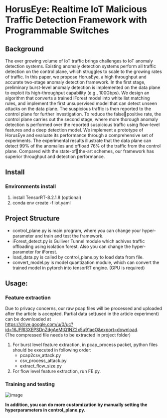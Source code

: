 # HorusEye: Realtime IoT Malicious Traffic Detection Framework with Programmable Switches

## Background
The ever growing volume of IoT traffic brings challenges to IoT anomaly detection systems. Existing anomaly detection systems perform all traffic detection on the control plane, which struggles to scale to the growing rates of traffic. In this paper, we propose HorusEye, a high throughput and accurate two-stage anomaly detection framework. In the first stage, preliminary burst-level anomaly detection is implemented on the data plane to exploit its high-throughput capability (e.g., 100Gbps). We design an algorithm that converts a trained iForest model into white list matching rules, and implement the first unsupervised model that can detect unseen attacks on the data plane. The suspicious traffic is then reported to the control plane for further investigation. To reduce the falsepositive rate, the control plane carries out the second stage, where more thorough anomaly detection is performed over the reported suspicious traffic using flow-level features and a deep detection model. We implement a prototype of HorusEye and evaluate its performance through a comprehensive set of experiments. The experimental results illustrate that the data plane can detect 99% of the anomalies and offload 76% of the traffic from the control plane. Compared with the state-ofthe-art schemes, our framework has superior throughput and detection performance.

## Install
### Environments install
1.  install TensorRT-8.2.1.8 (optional)   
2.  conda env create -f iot.yaml

## Project Structure
- control_plane.py is main program, where you can change your hyper-parameter and train and test the framework.  
- iForest_detect.py is Gulliver Tunnel module which achives traffic offloading using isolation forest. Also you can change the hyper-parameter for iForest.  
- load_data.py is called by control_plane.py to load data from file.  
- convert_model.py is model quantization module, which can convert the trained model in pytorch into tensorRT engine. (GPU is required)


## Usage:  

### Feature extraction
Due to privacy concerns, our raw pcap files will be processed and uploaded after the article is accepted. Partial data set(used in the article experiment) can be downloaded at    
<https://drive.google.com/u/0/uc?id=16JFRl3XEPSDnZdgAeMtQ1NZ2x5u91aeO&export=download>.   
(The compressed file needs to be extracted in project folder)
1.  For burst level feature extraction, in pcap_process packet, python files should be executed in following order:
    - pcap2csv_attack.py
    - csv_process_attack.py
    - extract_flow_size.py
2.  For flow level feature extraction, run FE.py.  


### Training and testing
![image](https://github.com/vicTorKd/HorusEye/assets/81010941/5fdb402a-d8b8-4511-8d5e-6a34925f87ea)
  
 **In addition, you can do more customization by manually setting the hyperparameters in control_plane.py.**

